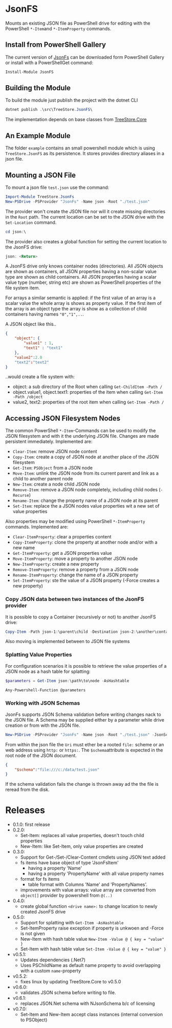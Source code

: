 # JsonFS

Mounts an existing JSON file as PowerShell drive for editing with the PowerShell `*-Item`and `*-ItemProperty` commands.

## Install from PowerShell Gallery

The current version of [JsonFs](https://www.powershellgallery.com/packages/JsonFS) can be downloaded form PowerShell Gallery or install with a PowerShellGet command:

```PowerShell
Install-Module JsonFS
```

## Building the Module

To build the module just publish the project with the dotnet CLI

```powershell
dotnet publish .\src\TreeStore.JsonFS\
```

The implementation depends on base classes from [TreeStore.Core](https://www.nuget.org/packages/TreeStore.Core)

## An Example Module

The folder `example` contains an small powershell module which is using `TreeStore.JsonFS` as its persistence. 
It stores provides directory aliases in a json file.

## Mounting a JSON File

To mount a json file `test.json` use the command:

```powershell
Import-Module TreeStore.JsonFs
New-PSDrive -PSProvider "JsonFs" -Name json -Root "./test.json"
```

The provider won't create the JSON file nor will it create missing directories in the `Root` path.
The current location can be set to the JSON drive with the `Set-Location` command.

```powershell
cd json:\
```

The provider also creates a global function for setting the current location to the JsonFS drive:

```powershell
json: <Return>
```

A JsonFS drive only knows container nodes (directories).
All JSON objects are shown as containers, all JSON properties having a non-scalar value type are shown as child containers.
All JSON properties having a scalar value type (number, string etc) are shown as PowerShell properties of the file system item.

For arrays a similar semantic is applied: if the first value of an array is a scalar value the whole array is shows as property value.
If the first item of the array is an object type the array is show as a collection of child containers having names `"0","1",..`.

A JSON object like this..

```json
{
    "object": {
        "value1" : 1,
        "text1" : "text1"
    },
    "value2":2.0
    "text2":"text2"
}
```

..would create a file system with:

- object: a sub directory of the Root when calling `Get-ChildItem -Path /`
- object.value1, object.text1: properties of the item when calling `Get-Item -Path /object`
- value2, text2: properties of the root item when calling `Get-Item -Path /`

## Accessing JSON Filesystem Nodes

The common PowerShell `*-Item`-Commands can be used to modify the JSON filesystem and with it the underlying JSON file.
Changes are made persistent immediately.
Implemented are:

- `Clear-Item`: remove JSON node content
- `Copy-Item`: create a copy of JSON node at another place of the JSON filesystem
- `Get-Item`: `PSObject` from a JSON node
- `Move-Item`: unlink the JSON node from its current parent and link as a child to another parent node
- `New-Item`: create a node child JSON node
- `Remove-Item`: remove a JSON node completely, including child nodes (`-Recurse`)
- `Rename-Item`: change the property name of a JSON node at its parent
- `Set-Item`: replace the a JSON nodes value properties wit a new set of value properties

Also properties may be modified using PowerShell `*-ItemProperty` commands.
Implemented are:

- `Clear-ItemProperty`: clear a properties content
- `Copy-ItemProperty`: clone the property at another node and/or with a new name
- `Get-ItemProperty`: get a JSON properties value
- `Move-ItemProperty`: move a property to another JSON node
- `New-ItemProperty`: create a new property
- `Remove-ItemProperty`: remove a property from a JSON node
- `Rename-ItemProperty`: change the name of a JSON property
- `Set-ItemProperty`: ste the value of a JSON property (-Force creates a new property)

### Copy JSON data between two instances of the JsonFS provider

It is possible to copy a Container (recursively or not) to another JsonFS drive:

```powershell
Copy-Item -Path json-1:\parent\child -Destination json-2:\another\container -Recurse
```

Also moving is implemented between to JSON file systems

### Splatting Value Properties

For configuration scenarios it is possible to retrieve the value properties of a JSON node as a hash table for splatting:

```PowerShell
$parameters = Get-Item json:\path\to\node -AsHashtable

Any-Powershell-Function @parameters
```

### Working with JSON Schemas

JsonFs supports JSON Schema validation before writing changes nack to the JSON file.
A Schema may be supplied either by a parameter while drive creation or from with the JSON file.

```PowerShell
New-PSDrive -PSProvider "JsonFs" -Name json -Root "./test.json" -JsonSchema ./test-schema.json
```

From within the json file the `Uri` must ether be a rooted `file:` scheme or an web address using `http:` or `https:`.
The `$schema`attribute is expected in the root node of the JSON document.

```json
{
    "$schema":"file:///c:/data/test.json"
}
```

If the schema validation fails the change is thrown away ad the the file is reread from the disk.

# Releases

- 0.1.0: first release
- 0.2.0:
  - Set-Item: replaces all value properties, doesn't touch child properties
  - New-Item: like Set-Item, only value properties are created
- 0.3.0:
  - Support for Get-/Set-/Clear-Content cmdlets using JSON text added
  - fs items have base object of type 'JsonFsItem'
    - having a property 'Name'
    - having a property 'PropertyName' with all value property names
  - format for fs items
    - table format with Columns 'Name' and 'PropertyNames'.
  - improvements with value arrays: value array are converted from `object[]` provider by powershell from `@(..)`
- 0.4.0:
  - create global function `<drive name>:` to change location to newly created JsonFS drive
- 0.5.0:
  - Support for splatting with `Get-Item -AsHashtable`
  - Set-ItemProperty raise exception if property is unkwoen and -Force is not given
  - New-Item with hash table value `New-Item -Value @ { key = "value" }`
  - Set-Item with hash table value `Set-Item -Value @ { key = "value" }`
- v0.5.1:
  - Updates dependencies (.Net7)
  - Uses PSChildName as default name property to avoid overlapping with a custom `name`-property
- v0.5.2:
  - fixes linux by updating TreeStore.Core to v0.5.0
- v0.6.0:
  - validates JSON schema before writing to file.
- v0.6.1:
  - replaces JSON.Net schema with NJsonSchema b/c of licensing
- v0.7.0:
  - Set-Item and New-Item accept class instances (internal conversion to PSObject)
